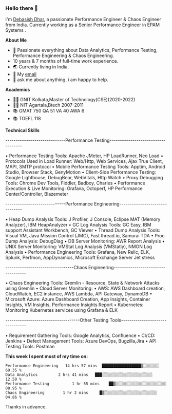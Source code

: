 ### Hello there 👋

I'm [Debasish Dhar](https://www.linkedin.com/in/d-dhar/), a passionate Performance Engineer & Chaos Engineer from India. Currently working as a Senior Performance Engineer in EPAM Systems .

**About Me**

- 🔭 Passionate everything about Data Analytics, Performance Testing, Performance Engineering & Chaos Engineering.
- 10 years & 7 months of full-time work experience.
- 🌏 Currently living in India.
- 💼 My [email](mailto:Debasish_Dhar@epam.com)
- 💬 ask me about anything, i am happy to help.

**Academics**
- 👨‍🎓 GNIT Kolkata,Master of Technology(CSE)(2020-2022)
- 👨‍🎓 NIT Agartala,Btech 2007-2011
- 📚 GMAT 750 QA 51 VA 40 AWA 6
- 📚 TOEFL 118

**Technical Skills**  

-----------------------------Performance Testing-----------------------------------

• Performance Testing Tools: Apache JMeter, HP LoadRunner, Neo Load
• Protocols Used in Load Runner: Web/Http, Web Services, Ajax True Client, MAPI, SMTP protocol
• Mobile Performance Testing Tools: Apptim, Android Studio, Browser Stack, GenyMotion
• Client-Side Performance Testing: Google Lighthouse, DebugBear, WebVitals, Http Watch
• Proxy Debugging Tools: Chrome Dev Tools, Fiddler, Badboy, Charles
• Performance Execution & Live Monitoring: Grafana, Octoperf, HP Performance Center/Controller, Blazemeter

-----------------------------Performance Engineering-------------------------------

• Heap Dump Analysis Tools: J Profiler, J Console, Eclipse MAT (Memory Analyzer), IBM HeapAnalyzer
• GC Log Analysis Tools: GC Easy, IBM support Assistant Workbench, GC Viewer
• Thread Dump Analysis Tools: Visual VM, Java Mission Control (JMC), Fast thread.io, Samurai TDA
• Proc Dump Analysis: DebugDiag
• DB Server Monitoring: AWR Report Analysis
• UNIX Server Monitoring: VMStat Log Analysis (VMStatly), NMON Log Analysis
• Performance Engineering Tools: Grafana, New Relic, ELK, Splunk, Perfmon, AppDynamics, Microsoft Exchange Server Jet stress

---------------------------------Chaos Engineering-----------------------------------

• Chaos Engineering Tools: Gremlin - Resource, State & Network Attacks using Gremlin
• Cloud Server Monitoring:
• AWS: AWS Dashboard creation, CloudWatch, EC2 instance, AWS Lambda, API Gateway, DynamoDB
• Microsoft Azure: Azure Dashboard Creation, App Insights, Container Insights, VM Insights, Performance Insights Report
• Kubernetes: Monitoring Kubernetes services using Grafana & ELK

------------------------------------Other Testing Tools--------------------------------

• Requirement Gathering Tools: Google Analytics, Confluence
• CI/CD: Jenkins
• Defect Management Tools: Azure DevOps, Bugzilla,Jira
• API Testing Tools: Postman

**This week I spent most of my time on:**
<!--START_SECTION:waka-->

```text
Performance Engineering   14 hrs 57 mins  █████████████████▒░░░░░░░   69.35 %
Data Analytics         2 hrs 41 mins   ███░░░░░░░░░░░░░░░░░░░░░░   12.50 %
Performance Testing          1 hr 55 mins    ██▒░░░░░░░░░░░░░░░░░░░░░░   08.95 %
Chaos Engineering        1 hr 2 mins     █▒░░░░░░░░░░░░░░░░░░░░░░░   04.86 %
```

<!--END_SECTION:waka-->

Thanks in advance.
